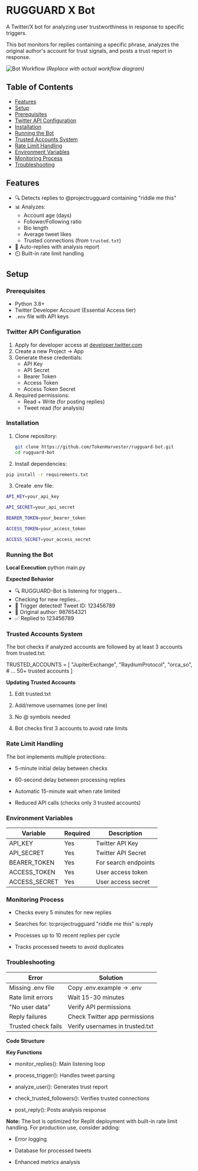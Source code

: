 # RUGGUARD X Bot
A Twitter/X bot for analyzing user trustworthiness in response to specific triggers.

This bot monitors for replies containing a specific phrase, analyzes the original
author's account for trust signals, and posts a trust report in response.

![Bot Workflow](https://via.placeholder.com/600x400?text=RUGGUARD+Bot+Workflow) *(Replace with actual workflow diagram)*

## Table of Contents
- [Features](#features)
- [Setup](#setup)
- [Prerequisites](#prerequisites)
- [Twitter API Configuration](#twitter-api-configuration)
- [Installation](#installation)
- [Running the Bot](#running-the-bot)
- [Trusted Accounts System](#trusted-accounts-system)
- [Rate Limit Handling](#rate-limit-handling)
- [Environment Variables](#environment-variables)
- [Monitoring Process](#monitoring-process)
- [Troubleshooting](#troubleshooting)

## Features
- 🔍 Detects replies to @projectrugguard containing "riddle me this"
- 📊 Analyzes:
  - Account age (days)
  - Follower/Following ratio
  - Bio length
  - Average tweet likes
  - Trusted connections (from `trusted.txt`)
- 🤖 Auto-replies with analysis report
- ⏲️ Built-in rate limit handling

## Setup

### Prerequisites
- Python 3.8+
- Twitter Developer Account (Essential Access tier)
- `.env` file with API keys

### Twitter API Configuration
1. Apply for developer access at [developer.twitter.com](https://developer.twitter.com)
2. Create a new Project → App
3. Generate these credentials:
   - API Key
   - API Secret
   - Bearer Token
   - Access Token
   - Access Token Secret
4. Required permissions:
   - Read + Write (for posting replies)
   - Tweet read (for analysis)

### Installation
1. Clone repository:
   ```bash
   git clone https://github.com/TokenHarvester/rugguard-bot.git
   cd rugguard-bot

2. Install dependencies:
```bash   
pip install -r requirements.txt
```
3. Create .env file:
```bash   
API_KEY=your_api_key

API_SECRET=your_api_secret

BEARER_TOKEN=your_bearer_token

ACCESS_TOKEN=your_access_token

ACCESS_SECRET=your_access_secret
```
### Running the Bot

**Local Execution**
python main.py

**Expected Behavior**

- 🔍 RUGGUARD-Bot is listening for triggers...
- Checking for new replies...
- 🚨 Trigger detected! Tweet ID: 123456789
- 👤 Original author: 987654321
- ✅ Replied to 123456789

### Trusted Accounts System
The bot checks if analyzed accounts are followed by at least 3 accounts from trusted.txt:

TRUSTED_ACCOUNTS = [
    "JupiterExchange",
    "RaydiumProtocol",
    "orca_so",
    # ... 50+ trusted accounts
]

**Updating Trusted Accounts**
1. Edit trusted.txt

2. Add/remove usernames (one per line)

3. No @ symbols needed

4. Bot checks first 3 accounts to avoid rate limits
   
### Rate Limit Handling
The bot implements multiple protections:

- 5-minute initial delay between checks

- 60-second delay between processing replies

- Automatic 15-minute wait when rate limited

- Reduced API calls (checks only 3 trusted accounts)

### Environment Variables

| Variable        | Required | Description          |
|-----------------|----------|----------------------|
| API_KEY         | Yes      | Twitter API Key      |
| API_SECRET      | Yes      | Twitter API Secret   |
| BEARER_TOKEN    | Yes      | For search endpoints |
| ACCESS_TOKEN    | Yes      | User access token    |
| ACCESS_SECRET   | Yes      | User access secret   |

### Monitoring Process
- Checks every 5 minutes for new replies

- Searches for: to:projectrugguard "riddle me this" is:reply

- Processes up to 10 recent replies per cycle

- Tracks processed tweets to avoid duplicates

### Troubleshooting
| Error               | Solution                        |
|---------------------|---------------------------------|
| Missing .env file   | Copy .env.example → .env        | 
| Rate limit errors   | Wait 15-30 minutes              | 
| "No user data"      | Verify API permissions          |
| Reply failures      | Check Twitter app permissions   |
| Trusted check fails | Verify usernames in trusted.txt |

**Code Structure**



**Key Functions**
- monitor_replies(): Main listening loop

- process_trigger(): Handles tweet parsing

- analyze_user(): Generates trust report

- check_trusted_followers(): Verifies trusted connections

- post_reply(): Posts analysis response

**Note:** The bot is optimized for Replit deployment with built-in rate limit handling. For production use, consider adding:

- Error logging

- Database for processed tweets

- Enhanced metrics analysis
